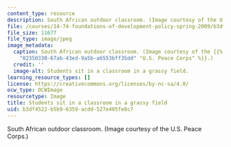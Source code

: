 ```yaml
---
content_type: resource
description: South African outdoor classroom. (Image courtesy of the U.S. Peace Corps.)
file: /courses/14-74-foundations-of-development-policy-spring-2009/b3df4522b5b96359acdd527e405fe8c7_14-74s09-th.jpg
file_size: 11677
file_type: image/jpeg
image_metadata:
  caption: South African outdoor classroom. (Image courtesy of the {{% resource_link
    "82350330-67ab-43ed-9a5b-a6553bff35dd" "U.S. Peace Corps" %}}.)
  credit: ''
  image-alt: Students sit in a classroom in a grassy field.
learning_resource_types: []
license: https://creativecommons.org/licenses/by-nc-sa/4.0/
ocw_type: OCWImage
resourcetype: Image
title: Students sit in a classroom in a grassy field
uid: b3df4522-b5b9-6359-acdd-527e405fe8c7
---
```

South African outdoor classroom. (Image courtesy of the U.S. Peace Corps.)